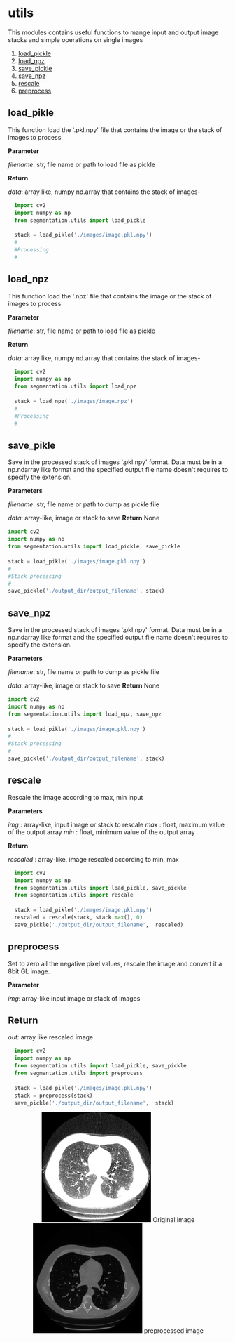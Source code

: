 # utils

This modules contains useful functions to mange input and output image stacks and simple operations on single images

1. [load_pickle](#load_pikle)
2. [load_npz](#load_npz)
3. [save_pickle](#save_pikle)
4. [save_npz](#save_npz)
5. [rescale](#rescale)
6. [preprocess](#preprocess)



## load_pikle

This function load the '.pkl.npy' file that contains the image or the stack of images to process

**Parameter**

*filename*: str, file name or path to load file as pickle

**Return**

*data*: array like, numpy nd.array that contains the stack of images-

  ```python
    import cv2
    import numpy as np
    from segmentation.utils import load_pickle

    stack = load_pikle('./images/image.pkl.npy')
    #
    #Processing
    #
  ```

## load_npz

This function load the '.npz' file that contains the image or the stack of images to process

**Parameter**

*filename*: str, file name or path to load file as pickle

**Return**

*data*: array like, numpy nd.array that contains the stack of images-

  ```python
    import cv2
    import numpy as np
    from segmentation.utils import load_npz

    stack = load_npz('./images/image.npz')
    #
    #Processing
    #
  ```

## save_pikle

Save in the processed stack of images '.pkl.npy' format. Data must be in a np.ndarray like format and the specified output file name doesn't requires to specify the extension.  

**Parameters**

*filename*: str, file name or path to dump as pickle file

*data*: array-like, image or stack to save
**Return** None

```python
import cv2
import numpy as np
from segmentation.utils import load_pickle, save_pickle

stack = load_pikle('./images/image.pkl.npy')
#
#Stack processing
#
save_pickle('./output_dir/output_filename', stack)
```


## save_npz

Save in the processed stack of images '.pkl.npy' format. Data must be in a np.ndarray like format and the specified output file name doesn't requires to specify the extension.  

**Parameters**

*filename*: str, file name or path to dump as pickle file

*data*: array-like, image or stack to save
**Return** None

```python
import cv2
import numpy as np
from segmentation.utils import load_npz, save_npz

stack = load_pikle('./images/image.pkl.npy')
#
#Stack processing
#
save_pickle('./output_dir/output_filename', stack)
```


## rescale

Rescale the image according to max, min input

**Parameters**

  *img* : array-like, input image or stack to rescale
  *max* : float, maximum value of the output array
  *min* : float, minimum value of the output array

  **Return**

  *rescaled* : array-like, image rescaled according to min, max

  ```python
    import cv2
    import numpy as np
    from segmentation.utils import load_pickle, save_pickle
    from segmentation.utils import rescale

    stack = load_pikle('./images/image.pkl.npy')
    rescaled = rescale(stack, stack.max(), 0)
    save_pickle('./output_dir/output_filename',  rescaled)
  ```



## preprocess

Set to zero all the negative pixel values, rescale the image and convert it a 8bit GL image.

**Parameter**

*img*: array-like
    input image or stack of images

**Return**
------
*out*: array like
    rescaled image

```python
  import cv2
  import numpy as np
  from segmentation.utils import load_pickle, save_pickle
  from segmentation.utils import preprocess

  stack = load_pikle('./images/image.pkl.npy')
  stack = preprocess(stack)
  save_pickle('./output_dir/output_filename',  stack)
```


  <p style="text-align:center;"><img src="./images/not_rescaled.png" alt="original"
  	title="original image" width="250" height="250" />
    <caption>Original image</caption>
    <img src="./images/rescaled.png" alt="ROI"
  	title="ROI" width="250" height="250" />
    <caption>preprocessed image</caption>
